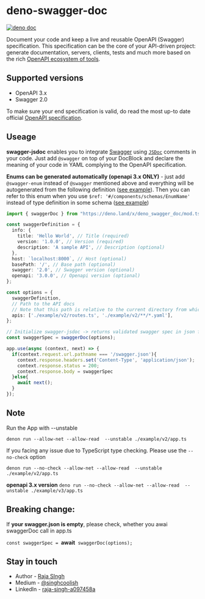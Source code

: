 # deno-swagger-doc

[![deno doc](https://doc.deno.land/badge.svg)](https://doc.deno.land/https/deno.land/x/deno_swagger_doc/mod.ts)

Document your code and keep a live and reusable OpenAPI (Swagger) specification. This specification can be the core of your API-driven project: generate
documentation, servers, clients, tests and much more based on the rich [OpenAPI ecosystem of tools](http://swagger.io/).

## Supported versions

- OpenAPI 3.x
- Swagger 2.0

To make sure your end specification is valid, do read the most up-to date official [OpenAPI specification](https://github.com/OAI/OpenAPI-Specification).

## Useage

**swagger-jsdoc** enables you to integrate [Swagger](http://swagger.io)
using [`JSDoc`](https://jsdoc.app/) comments in your code. Just add `@swagger` on top of your DocBlock and declare the meaning of your code in YAML complying to the OpenAPI specification.

**Enums can be generated automatically (openapi 3.x ONLY)** - just add `@swagger-enum` instead of `@swagger` mentioned above and everything will be autogenerated from the following definition ([see example](./example/v3/enum.ts)). Then you can refer to this enum when you use `$ref: '#/components/schemas/EnumName'` instead of type definition in some schema ([see example](./example/v3/routes.ts))

```ts
import { swaggerDoc } from "https://deno.land/x/deno_swagger_doc/mod.ts";

const swaggerDefinition = {
  info: {
    title: 'Hello World', // Title (required)
    version: '1.0.0', // Version (required)
    description: 'A sample API', // Description (optional)
  },
  host: `localhost:8000`, // Host (optional)
  basePath: '/', // Base path (optional)
  swagger: '2.0', // Swagger version (optional)
  openapi: '3.0.0', // Openapi version (optional)
};

const options = {
  swaggerDefinition,
  // Path to the API docs
  // Note that this path is relative to the current directory from which the Node.js is ran, not the application itself.
  apis: ['./example/v2/routes.ts', './example/v2/**/*.yaml'],
};

// Initialize swagger-jsdoc -> returns validated swagger spec in json format
const swaggerSpec = swaggerDoc(options);

app.use(async (context, next) => {
  if(context.request.url.pathname === '/swagger.json'){
    context.response.headers.set('Content-Type', 'application/json');
    context.response.status = 200;
    context.response.body = swaggerSpec
  }else{
    await next();
  } 
});
```
## Note

Run the App with --unstable

`denon run --allow-net --allow-read  --unstable ./example/v2/app.ts`

If you facing any issue due to TypeScript type checking. Please use the `--no-check` option 

`denon run --no-check --allow-net --allow-read  --unstable ./example/v2/app.ts`

**openapi 3.x version**
`deno run --no-check --allow-net --allow-read  --unstable ./example/v3/app.ts`

## Breaking change:

If **your swagger.json is empty**, please check, whether you awai swaggerDoc call in app.ts

`const swaggerSpec = `**await**` swaggerDoc(options);`

## Stay in touch

* Author - [Raja SIngh](https://www.linkedin.com/in/raja-singh-a097458a/)
* Medium - [@singhcoolish](https://medium.com/@singhcoolish)
* LinkedIn - [raja-singh-a097458a](https://www.linkedin.com/in/raja-singh-a097458a/)


